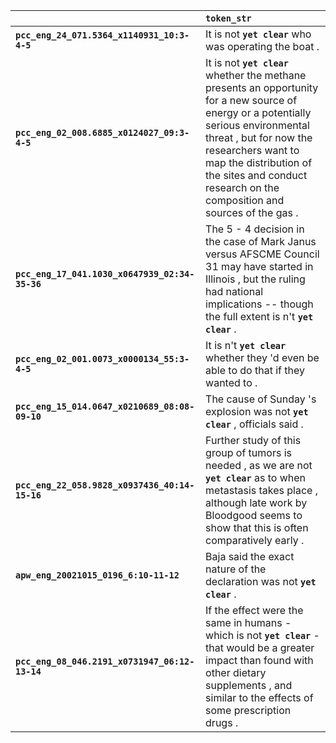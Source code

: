 |                                                | `token_str`                                                                                                                                                                                                                                                                             |
|:-----------------------------------------------|:----------------------------------------------------------------------------------------------------------------------------------------------------------------------------------------------------------------------------------------------------------------------------------------|
| **`pcc_eng_24_071.5364_x1140931_10:3-4-5`**    | It is not __`yet clear`__ who was operating the boat .                                                                                                                                                                                                                                  |
| **`pcc_eng_02_008.6885_x0124027_09:3-4-5`**    | It is not __`yet clear`__ whether the methane presents an opportunity for a new source of energy or a potentially serious environmental threat , but for now the researchers want to map the distribution of the sites and conduct research on the composition and sources of the gas . |
| **`pcc_eng_17_041.1030_x0647939_02:34-35-36`** | The 5 - 4 decision in the case of Mark Janus versus AFSCME Council 31 may have started in Illinois , but the ruling had national implications -- though the full extent is n't __`yet clear`__ .                                                                                        |
| **`pcc_eng_02_001.0073_x0000134_55:3-4-5`**    | It is n't __`yet clear`__ whether they 'd even be able to do that if they wanted to .                                                                                                                                                                                                   |
| **`pcc_eng_15_014.0647_x0210689_08:08-09-10`** | The cause of Sunday 's explosion was not __`yet clear`__ , officials said .                                                                                                                                                                                                             |
| **`pcc_eng_22_058.9828_x0937436_40:14-15-16`** | Further study of this group of tumors is needed , as we are not __`yet clear`__ as to when metastasis takes place , although late work by Bloodgood seems to show that this is often comparatively early .                                                                              |
| **`apw_eng_20021015_0196_6:10-11-12`**         | Baja said the exact nature of the declaration was not __`yet clear`__ .                                                                                                                                                                                                                 |
| **`pcc_eng_08_046.2191_x0731947_06:12-13-14`** | If the effect were the same in humans - which is not __`yet clear`__ - that would be a greater impact than found with other dietary supplements , and similar to the effects of some prescription drugs .                                                                               |